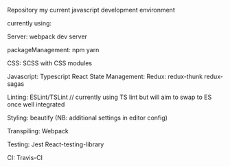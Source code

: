 Repository my current javascript development environment

currently using:

Server:
    webpack dev server

packageManagement:
    npm
    yarn
    
CSS:
    SCSS with CSS modules

Javascript:
    Typescript
    React
    State Management:
        Redux:
            redux-thunk
            redux-sagas

Linting:
    ESLint/TSLint // currently using TS lint but will aim to swap to ES once well integrated

Styling:
    beautify    (NB: additional settings in editor config)

Transpiling:
    Webpack

Testing:
    Jest
    React-testing-library

CI:
    Travis-CI